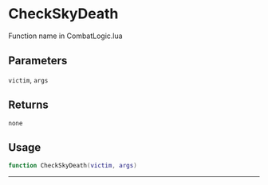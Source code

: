 # CheckSkyDeath
Function name in CombatLogic.lua
## Parameters
`victim`, `args`
## Returns
`none`
## Usage
```lua
function CheckSkyDeath(victim, args)
```
---

